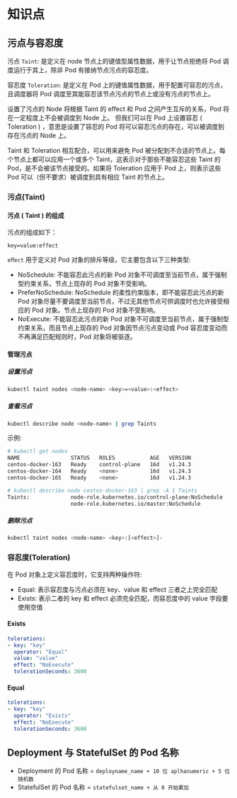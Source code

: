 # 知识点

## 污点与容忍度

污点 ```Taint```: 是定义在 node 节点上的键值型属性数据，用于让节点拒绝将 Pod 调度运行于其上，除非 Pod 有接纳节点污点的容忍度。

容忍度 ```Toleration```: 是定义在 Pod 上的键值属性数据，用于配置可容忍的污点，且调度器将 Pod 调度至其能容忍该节点污点的节点上或没有污点的节点上。

设置了污点的 Node 将根据 Taint 的 eﬀect 和 Pod 之间产生互斥的关系，Pod 将在一定程度上不会被调度到 Node 上。 但我们可以在 Pod 上设置容忍 ( Toleration ) ，意思是设置了容忍的 Pod 将可以容忍污点的存在，可以被调度到存在污点的 Node 上。
 
Taint 和 Toleration 相互配合，可以用来避免 Pod 被分配到不合适的节点上。每个节点上都可以应用一个或多个 Taint，这表示对于那些不能容忍这些 Taint 的 Pod，是不会被该节点接受的。如果将 Toleration 应用于 Pod 上，则表示这些 Pod 可以（但不要求）被调度到具有相应 Taint 的节点上。

### 污点(Taint)

#### 污点 ( Taint ) 的组成

污点的组成如下：

```
key=value:effect
```

```eﬀect``` 用于定义对 Pod 对象的排斥等级，它主要包含以下三种类型:

- NoSchedule: 不能容忍此污点的新 Pod 对象不可调度至当前节点，属于强制型约束关系，节点上现存的 Pod 对象不受影响。
- PreferNoSchedule: NoSchedule 的柔性约束版本，即不能容忍此污点的新 Pod 对象尽量不要调度至当前节点，不过无其他节点可供调度时也允许接受相应的 Pod 对象。节点上现存的 Pod 对象不受影响。
- NoExecute: 不能容忍此污点的新 Pod 对象不可调度至当前节点，属于强制型约束关系，而且节点上现存的 Pod 对象因节点污点变动或 Pod 容忍度变动而不再满足匹配规则时，Pod 对象将被驱逐。
 
#### 管理污点

##### 设置污点

```bash
kubectl taint nodes <node-name> <key>=<value>:<effect> 
```

##### 查看污点

```bash
kubectl describe node <node-name> | grep Taints
```

示例:

```bash
# kubectl get nodes
NAME                STATUS   ROLES           AGE   VERSION
centos-docker-163   Ready    control-plane   16d   v1.24.3
centos-docker-164   Ready    <none>          16d   v1.24.3
centos-docker-165   Ready    <none>          16d   v1.24.3

# kubectl describe node centos-docker-163 | grep -A 1 Taints
Taints:             node-role.kubernetes.io/control-plane:NoSchedule
                    node-role.kubernetes.io/master:NoSchedule
```

##### 删除污点

```bash
kubectl taint nodes <node-name> <key>:[<effect>]- 
```
 
### 容忍度(Toleration)

在 Pod 对象上定义容忍度时，它支持两种操作符:

- Equal: 表示容忍度与污点必须在 key、value 和 effect 三者之上完全匹配
- Exists: 表示二者的 key 和 effect 必须完全匹配，而容忍度中的 value 字段要使用空值

#### Exists

```yml
tolerations:
- key: "key"
  operator: "Equal"
  value: "value"
  effect: "NoExecute"
  tolerationSeconds: 3600
```

#### Equal

```yml
tolerations:
- key: "key"
  operator: "Exists"
  effect: "NoExecute"
  tolerationSeconds: 3600
```

## Deployment 与 StatefulSet 的 Pod 名称

-  Deployment 的 Pod 名称 = ```deployname_name + 10 位 aplhanumeric + 5 位随机数```
-  StatefulSet 的 Pod 名称 = ```statefulset_name + 从 0 开始累加```
